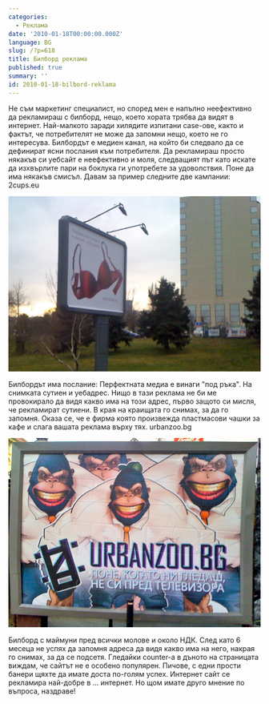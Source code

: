 ```yaml
---
categories:
  - Реклама
date: '2010-01-18T00:00:00.000Z'
language: BG
slug: /?p=618
title: Билборд реклама
published: true
summary: ''
id: 2010-01-18-bilbord-reklama
---
```


Не съм маркетинг специалист, но според мен е напълно неефективно да рекламираш с билборд, нещо, което хората трябва да видят в интернет. Най-малкото заради хилядите изпитани case-ове, както и фактът, че потребителят не може да запомни нещо, което не го интересува. Билбордът е медиен канал, на който би следвало да се дефинират ясни послания към потребителя. Да рекламираш просто някакъв си уебсайт е неефективно и моля, следващият път като искате да изхвърлите пари на боклука ги употребете за удоволствия. Поне да има някакъв смисъл. Давам за пример следните две кампании: 2cups.eu 

![](https://raw.githubusercontent.com/kirilchristov/blog_images/main/2010/01/IMG_0217.jpg)

 Билбордът има послание: Перфектната медиа е винаги "под ръка". На снимката сутиен и уебадрес. Нищо в тази реклама не би ме провокирало да видя какво има на този адрес, първо защото си мисля, че рекламират сутиени. В края на краищата го снимах, за да го запомня. Оказа се, че е фирма която произвежда пластмасови чашки за кафе и слага вашата реклама върху тях. urbanzoo.bg 

![](https://raw.githubusercontent.com/kirilchristov/blog_images/main/2010/01/IMG_0218.jpg)

 Билборд с маймуни пред всички молове и около НДК. След като 6 месеца не успях да запомня адреса да видя какво има на него, накрая го снимах, за да се подсетя. Гледайки counter-a в дъното на страницата виждам, че сайтът не е особено популярен. Пичове, с едни прости банери щяхте да имате доста по-голям успех. Интернет сайт се рекламира най-добре в ... интернет. Но щом имате друго мнение по въпроса, наздраве!
